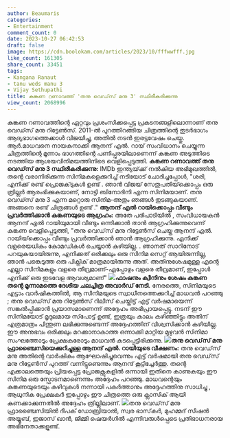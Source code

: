 ```yaml
---
author: Beaumaris
categories:
- Entertainment
comment_count: 0
date: 2023-10-27 06:42:53
draft: false
image: https://cdn.boolokam.com/articles/2023/10/fffwwfff.jpg
like_count: 161305
share_count: 33451
tags:
- Kangana Ranaut
- tanu weds manu 3
- Vijay Sethupathi
title: കങ്കണ റണാവത്ത് 'തനു വെഡ്‌സ് മനു 3' സ്ഥിരീകരിക്കുന്നു
view_count: 2068996
---
```


കങ്കണ റണാവത്തിന്റെ ഏറ്റവും പ്രശംസിക്കപ്പെട്ട പ്രകടനങ്ങളിലൊന്നാണ് തനു വെഡ്‌സ് മനു റിട്ടേൺസ്. 2011-ൽ പുറത്തിറങ്ങിയ ചിത്രത്തിന്റെ തുടർഭാഗം ആദ്യഭാഗത്തെക്കാൾ വിജയിച്ചു, അതിൽ നടൻ ഇരട്ടവേഷം ചെയ്തു. ആർ.മാധവനെ നായകനാക്കി ആനന്ദ് എൽ. റായ് സംവിധാനം ചെയ്യുന്ന ചിത്രത്തിന്റെ മൂന്നാം ഭാഗത്തിന്റെ പണിപ്പുരയിലാണെന്ന് കങ്കണ അടുത്തിടെ നടത്തിയ ആശയവിനിമയത്തിനിടെ വെളിപ്പെടുത്തി. **കങ്കണ റണാവത്ത് തനു വെഡ്‌സ് മനു 3 സ്ഥിരീകരിക്കുന്നു:** IMDb ഇന്ത്യയ്‌ക്ക് നൽകിയ അഭിമുഖത്തിൽ, തന്റെ വരാനിരിക്കുന്ന സിനിമകളെക്കുറിച്ച് നടിയോട് ചോദിച്ചപ്പോൾ, "ശരി, എനിക്ക് രണ്ട് പ്രൊജക്‌ടുകൾ ഉണ്ട് . ഞാൻ വിജയ് സേതുപതിയ്‌ക്കൊപ്പം ഒരു ത്രില്ലർ ആരംഭിക്കുകയാണ്, നോട്ടി ബിനോദിനി എന്ന സിനിമയാണ്. തനു വെഡ്‌സ് മനു 3 എന്ന മറ്റൊരു സിനിമ-അതും ഞങ്ങൾ തുടങ്ങുകയാണ്. അങ്ങനെ രണ്ട് ചിത്രങ്ങൾ ഉണ്ട് ." **ആനന്ദ് എൽ റായിക്കൊപ്പം വീണ്ടും പ്രവർത്തിക്കാൻ കങ്കണയുടെ ആഗ്രഹം:** അതേ പരിപാടിയിൽ , സംവിധായകൻ ആനന്ദ് എൽ റായിയുമായി വീണ്ടും ഒന്നിക്കാൻ താൻ ആഗ്രഹിക്കുന്നുവെന്ന് കങ്കണ വെളിപ്പെടുത്തി, "തനു വെഡ്‌സ് മനു റിട്ടേൺസ് ചെയ്ത ആനന്ദ് എൽ. റായിയ്‌ക്കൊപ്പം വീണ്ടും പ്രവർത്തിക്കാൻ ഞാൻ ആഗ്രഹിക്കുന്നു. എനിക്ക് വളരെയധികം കോമഡികൾ ചെയ്യാൻ കഴിയില്ല. . ഞാനത് സാറിനോട് പറയുകയായിരുന്നു, എനിക്കത് ഒരിക്കലും ഒരു സിനിമ സെറ്റ് ആയിരുന്നില്ല, ഞാൻ പങ്കെടുത്ത ഒരു പിക്നിക് മാത്രമായിരുന്നു അത്. അതിനുശേഷമുള്ള എന്റെ എല്ലാ സിനിമകളും വളരെ തീവ്രമാണ്-എപ്പോഴും വളരെ തീവ്രമാണ്, ഇപ്പോൾ എനിക്ക് ഒരു ഇടവേള ആവശ്യമാണ്" **![](https://cdn.boolokam.com/articles/2023/10/fffwwfff.jpg)ഫാഷനും ക്വീനിനും ശേഷം കങ്കണ തന്റെ മൂന്നാമത്തെ ദേശീയ ചലച്ചിത്ര അവാർഡ് നേടി.** നേരത്തെ, സിനിമയുടെ എട്ടാം വാർഷികത്തിൽ, ആ സിനിമയുടെ സ്വാധീനത്തെക്കുറിച്ച് മാധവൻ പറഞ്ഞു ; തനു വെഡ്‌സ് മനു റിട്ടേൺസ് റിലീസ് ചെയ്തിട്ട് എട്ട് വർഷമായെന്ന് സങ്കൽപ്പിക്കാൻ പ്രയാസമാണെന്ന് അദ്ദേഹം അഭിപ്രായപ്പെട്ടു. നടന് ഈ സിനിമയോട് മൃദുലമായ സ്‌പോട്ട് ഉണ്ട്, ഇത്രയും കാലം കഴിഞ്ഞിട്ടും അതിന് എത്രമാത്രം പിന്തുണ ലഭിക്കുന്നുണ്ടെന്ന് അദ്ദേഹത്തിന് വിശ്വസിക്കാൻ കഴിയില്ല. ഈ അനുഭവം ഒരിക്കലും മറക്കാനാകാത്ത ഒന്നാക്കി മാറ്റിയ മുഴുവൻ സിനിമാ സംഘത്തോടും പ്രേക്ഷകരോടും മാധവൻ കടപ്പെട്ടിരിക്കുന്നു. **![](https://cdn.boolokam.com/articles/2023/10/df.webp)തനു വെഡ്‌സ് മനു ഫ്രാഞ്ചൈസിയെക്കുറിച്ചുള്ള ആനന്ദ് എൽ. റായിയുടെ വീക്ഷണം:** തനു വെഡ്‌സ് മനു അതിന്റെ വാർഷികം ആഘോഷിച്ചുവെന്നും എട്ട് വർഷമായി തനു വെഡ്‌സ് മനു റിട്ടേൺസ് പുറത്ത് വന്നിട്ടുണ്ടെന്നും ആനന്ദ് കൂട്ടിച്ചേർത്തു. തന്റെ എക്കാലത്തെയും പ്രിയപ്പെട്ട പ്രോജക്റ്റുകളിൽ ഒന്നായി ഇതിനെ കാണുകയും ഈ സിനിമ ഒരു സ്ഫോടനമാണെന്നും അദ്ദേഹം പറഞ്ഞു. മാധവന്റെയും കങ്കണയുടെയും കഴിവുകൾ നന്നായി പകർത്താനും അദ്ദേഹത്തിനു സാധിച്ചു , ആധുനിക പ്രേക്ഷകർ ഇപ്പോഴും ഈ ചിത്രത്തെ ഒരു ക്ലാസിക് ആയി കണക്കാക്കുന്നതിൽ അദ്ദേഹം ത്രില്ലിലാണ്. ![](https://cdn.boolokam.com/articles/2023/10/qdqdqd-4.jpg)തനു വെഡ്‌സ് മനു ഫ്രാഞ്ചൈസിയിൽ ദീപക് ഡോബ്രിയാൽ, സ്വര ഭാസ്‌കർ, മുഹമ്മദ് സീഷൻ അയ്യൂബ്, ഇജാസ് ഖാൻ, ജിമ്മി ഷെയർഗിൽ എന്നിവരുൾപ്പെടെ പ്രതിഭാധനരായ അഭിനേതാക്കളുണ്ട്.